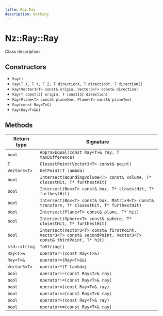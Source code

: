 ```yaml
---
title: Ray.Ray
description: Nothing
---
```


# Nz::Ray::Ray

Class description

## Constructors

- `Ray()`
- `Ray(T X, T Y, T Z, T directionX, T directionY, T directionZ)`
- `Ray(Vector3<T> const& origin, Vector3<T> const& direction)`
- `Ray(T const[3] origin, T const[3] direction)`
- `Ray(Plane<T> const& planeOne, Plane<T> const& planeTwo)`
- `Ray(const Ray<T>&)`
- `Ray(Ray<T>&&)`

## Methods

| Return type | Signature |
| ----------- | --------- |
| `bool` | `ApproxEqual(const Ray<T>& ray, T maxDifference)` |
| `T` | `ClosestPoint(Vector3<T> const& point)` |
| `Vector3<T>` | `GetPoint(T lambda)` |
| `bool` | `Intersect(BoundingVolume<T> const& volume, T* closestHit, T* furthestHit)` |
| `bool` | `Intersect(Box<T> const& box, T* closestHit, T* furthestHit)` |
| `bool` | `Intersect(Box<T> const& box, Matrix4<T> const& transform, T* closestHit, T* furthestHit)` |
| `bool` | `Intersect(Plane<T> const& plane, T* hit)` |
| `bool` | `Intersect(Sphere<T> const& sphere, T* closestHit, T* furthestHit)` |
| `bool` | `Intersect(Vector3<T> const& firstPoint, Vector3<T> const& secondPoint, Vector3<T> const& thirdPoint, T* hit)` |
| `std::string` | `ToString()` |
| `Ray<T>&` | `operator=(const Ray<T>&)` |
| `Ray<T>&` | `operator=(Ray<T>&&)` |
| `Vector3<T>` | `operator*(T lambda)` |
| `bool` | `operator==(const Ray<T>& ray)` |
| `bool` | `operator!=(const Ray<T>& ray)` |
| `bool` | `operator<(const Ray<T>& ray)` |
| `bool` | `operator<=(const Ray<T>& ray)` |
| `bool` | `operator>(const Ray<T>& ray)` |
| `bool` | `operator>=(const Ray<T>& ray)` |
